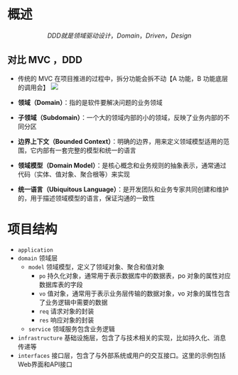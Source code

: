 # 概述
$$
DDD 就是领域驱动设计，Domain，Driven，Design
$$

## 对比 MVC ，DDD
- 传统的 MVC 在项目推进的过程中，拆分功能会拆不动【A 功能，B 功能底层的调用会】
![](https://obsidian-1307744200.cos.ap-guangzhou.myqcloud.com/%E5%9B%BE%E7%89%87/202403282043607.png)






- **领域（Domain）**：指的是软件要解决问题的业务领域
- **子领域（Subdomain）**：一个大的领域内部的小的领域，反映了业务内部的不同分区
- **边界上下文（Bounded Context）**：明确的边界，用来定义领域模型适用的范围，它内部有一套完整的模型和统一的语言
- **领域模型（Domain Model）**：是核心概念和业务规则的抽象表示，通常通过代码（实体、值对象、聚合根等）来实现
- **统一语言（Ubiquitous Language）**：是开发团队和业务专家共同创建和维护的，用于描述领域模型的语言，保证沟通的一致性




# 项目结构
- `application` 
- `domain` 领域层
	- `model` 领域模型，定义了领域对象、聚合和值对象
		- `po` 持久化对象，通常用于表示数据库中的数据表，po 对象的属性对应数据库表的字段
		- `vo` 值对象，通常用于表示业务层传输的数据对象，vo 对象的属性包含了业务逻辑中需要的数据
		- `req` 请求对象的封装
		- `res` 响应对象的封装
	- `service` 领域服务包含业务逻辑
- `infrastructure` 基础设施层，包含了与技术相关的实现，比如持久化、消息传递等
- `interfaces` 接口层，包含了与外部系统或用户的交互接口。这里的示例包括Web界面和API接口

























